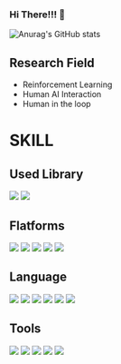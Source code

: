 ### Hi There!!! 👋

![Anurag's GitHub stats](https://github-readme-stats.vercel.app/api?username=raflereak&show_icons=true&theme=radical)

## Research Field
- Reinforcement Learning
- Human AI Interaction
- Human in the loop 

# SKILL
## Used Library
<img src="https://img.shields.io/badge/TensorFlow-FF6F00?style=for-the-badge&logo=tensorflow&logoColor=white"/> <img src="https://img.shields.io/badge/flask-000000?style=for-the-badge&logo=flask&logoColor=white"/> 


## Flatforms
<img src="https://img.shields.io/badge/Windows-0078D4?style=for-the-badge&logo=windows 11&logoColor=white"/> <img src="https://img.shields.io/badge/Ubtuntu-E95420?style=for-the-badge&logo=Ubuntu&logoColor=white"/> <img src="https://img.shields.io/badge/Android-3DDC84?style=for-the-badge&logo=Android&logoColor=white"/> <img src="https://img.shields.io/badge/iOS-000000?style=for-the-badge&logo=ios&logoColor=white"/> <img src="https://img.shields.io/badge/Synology-B5B5B6?style=for-the-badge&logo=synology&logoColor=white"/>


## Language
<img src="https://img.shields.io/badge/Python-3776AB?style=for-the-badge&logo=python&logoColor=white"/> <img src="https://img.shields.io/badge/C-A8B9CC?style=for-the-badge&logo=C&logoColor=white"/> <img src="https://img.shields.io/badge/C++-00599C?style=for-the-badge&logo=cplusplus&logoColor=white"/> 
<img src="https://img.shields.io/badge/CSharp-239120?style=for-the-badge&logo=CSharp&logoColor=white"/> <img src="https://img.shields.io/badge/JavaScript-F7DF1E?style=for-the-badge&logo=JavaScript&logoColor=white"/> <img src="https://img.shields.io/badge/java-%23ED8B00.svg?style=for-the-badge&logo=java&logoColor=white"/>

## Tools
<img src="https://img.shields.io/badge/Visual Studio-5C2D91?style=for-the-badge&logo=visualstudio&logoColor=white"/> <img src="https://img.shields.io/badge/VS Code-007ACC?style=for-the-badge&logo=visualstudiocode&logoColor=white"/> <img src="https://img.shields.io/badge/Docker-2496ED?style=for-the-badge&logo=Docker&logoColor=white"/> <img src="https://img.shields.io/badge/Android-3DDC84?style=for-the-badge&logo=firebase&logoColor=white"/> <img src="https://img.shields.io/badge/AdobeAfterEffects-9999FF?style=for-the-badge&logo=AdobeAfterEffects&logoColor=white"/>



